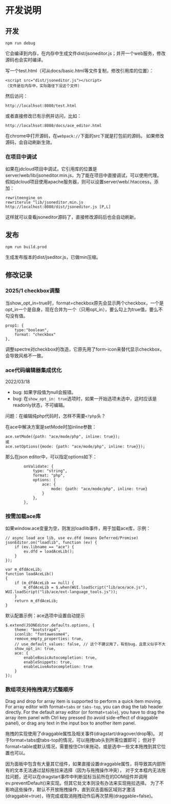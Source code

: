 # 开发说明

## 开发

	npm run debug

它会编译到内存，在内存中生成文件dist/jsoneditor.js；并开一个web服务，修改源码也会实时编译。

写一个test.html（可从docs/basic.html等文件复制，修改引用库的位置）：

    <script src="dist/jsoneditor.js"></script>
	（文件是在内存中，实际路径下没这个文件）

然后访问：

	http://localhsot:8080/test.html

或者直接修改已有示例并访问，比如：

	http://localhsot:8080/docs/ace_editor.html

在chrome中打开源码，在`webpack://`下面的src下就是打包前的源码。
如果修改源码，会自动刷新生效。

### 在项目中调试

如果在jdcloud项目中调试，它引用库的位置是server/web/lib/jsoneditor.min.js，为了能在项目中直接调试，可以使用代理。
假如jdcloud项目使用apache服务器，则可以设置server/web/.htaccess，添加：

	rewriteengine on
	rewriterule ^lib/jsoneditor.min.js http://localhost:8080/dist/jsoneditor.js [P,L]

这样就可以查看jsoneditor源码了，直接修改源码后也会自动刷新。

## 发布

	npm run build.prod

生成发布版本的dist/jseditor.js，已做min压缩。

## 修改记录

### 2025/1 checkbox调整

当show_opt_in=true时，format=checkbox原先会显示两个checkbox，一个是opt_in一个是自身，现在合并为一个（只用opt_in），要么勾上为true值，要么不勾没有值。

	prop1: {
		type:"boolean",
		format: "checkbox"
	},

调整spectre对checkbox的改造，它原先用了form-icon来替代显示checkbox，会导致风格不一致。

### ace代码编辑器集成优化

2022/03/18 

- bug: 如果字段值为null会报错。
- bug: 在`show_opt_in: true`选项时，如果一开始选项未选中，这时应该是readonly状态，不可编辑。

问题：在编辑纯php代码时，怎样不需要`<?php`头？

在ace中解决方案是setMode时加inline参数：

	ace.setMode({path: "ace/mode/php", inline: true});
	或
	ace.setOptions({mode: {path: "ace/mode/php", inline: true}});

那么在json editor中，可以指定options如下：

			onValidate: {
				type: "string",
				format: "php",
				options: {
					ace: {
						mode: {path: "ace/mode/php", inline: true}
					}
				},
			},

### 按需加载ace库

如果window.ace变量为空，则发出loadlib事件，用于加载ace库，示例：

	// async load ace lib, use ev.dfd (means Deferred/Promise)
	jsonEditor.on("loadlib", function (ev) {
		if (ev.libname == "ace") {
			ev.dfd = loadAceLib();
		}
	});

	var m_dfdAceLib;
	function loadAceLib()
	{
		if (m_dfdAceLib == null) {
			m_dfdAceLib = $.when(WUI.loadScript("lib/ace/ace.js"), WUI.loadScript("lib/ace/ext-language_tools.js"));
		}
		return m_dfdAceLib;
	}

默认配置示例：ace选项中设置自动提示

	$.extend(JSONEditor.defaults.options, {
		theme: "bootstrap4",
		iconlib: "fontawesome4", 
		remove_empty_properties: true,
		// use_default_values: false, // 这个不建议用了，有些bug，且意义似乎不大
		show_opt_in: true,
		ace: {
			enableBasicAutocompletion: true,
			enableSnippets: true,
			enableLiveAutocompletion: true
		}
	});

### 数组项支持拖拽调方式整顺序

Drag and drop for array item is supported to perform a quick item moving.
For array editor with format=`tabs` or `tabs-top`, you can drag the tab header directly.
For the default array editor (or format=`table`), you have to drag the array item panel with Ctrl key pressed (to avoid side-effect of draggable panel), or drag any text in the input box to another item panel.

拖拽的实现使用了draggable属性及相关事件(dragstart/dragover/drop等)。
对于format=tabs或tabs-top的情况，可以拖拽tab头到所需位置即可；
但对于format=table或默认情况，需要按住Ctrl来拖动，或是选中一些文本拖拽到其它位置也可以。

因为面板中包含有大量其它组件，如果直接设置draggable属性，将导致其内部所有的文本无法通过鼠标拖拉来选择（因为与拖拽操作冲突），
对于文本框内无法拖拉问题，还可以在dragstart事件中判断鼠标当前所在的DOM组件并调用ev.preventDefault()来实现。但其它处文本则没有办法来实现拖拉选择。
为了不影响这些操作，默认不开放拖拽操作，直到双击面板区域则才激活(draggable=true)，待完成或取消拖拽动作后再次禁用(draggable=false)。

